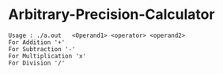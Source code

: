 # Arbitrary-Precision-Calculator

```
Usage : ./a.out   <Operand1> <operator> <operand2>  
For Addition '+'  
For Subtraction '-'  
For Multiplication 'x'  
For Division '/'  
```
